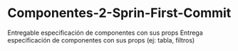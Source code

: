 # Componentes-2-Sprin-First-Commit

Entregable especificación de componentes con sus props
Entrega especificación de componentes con sus props (ej: tabla, filtros)
